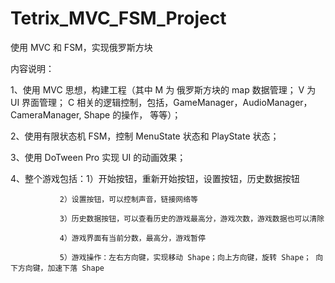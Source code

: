 # Tetrix_MVC_FSM_Project
使用 MVC 和 FSM，实现俄罗斯方块

内容说明：

1、使用 MVC 思想，构建工程（其中 M 为 俄罗斯方块的 map 数据管理； V 为 UI 界面管理； C 相关的逻辑控制，包括，GameManager，AudioManager，CameraManager, Shape 的操作， 等等）；

2、使用有限状态机 FSM，控制 MenuState 状态和 PlayState 状态；

3、使用 DoTween Pro 实现 UI 的动画效果；

4、整个游戏包括：1）开始按钮，重新开始按钮，设置按钮，历史数据按钮

               2）设置按钮，可以控制声音，链接网络等
                
               3）历史数据按钮，可以查看历史的游戏最高分，游戏次数，游戏数据也可以清除
               
               4）游戏界面有当前分数，最高分，游戏暂停
               
               5）游戏操作：左右方向键，实现移动 Shape；向上方向键，旋转 Shape； 向下方向键，加速下落 Shape
